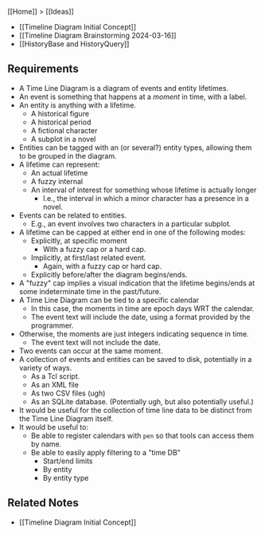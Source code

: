 [[Home]] > [[Ideas]]

- [[Timeline Diagram Initial Concept]]
- [[Timeline Diagram Brainstorming 2024-03-16]]
- [[HistoryBase and HistoryQuery]]

## Requirements

- A Time Line Diagram is a diagram of events and entity lifetimes.
- An event is something that happens at a *moment* in time, with a label.
- An entity is anything with a lifetime.
    - A historical figure
    - A historical period
    - A fictional character
    - A subplot in a novel
- Entities can be tagged with an (or several?) entity types, allowing them to be grouped in the diagram.
- A lifetime can represent:
    - An actual lifetime
    - A fuzzy internal
    - An interval of interest for something whose lifetime is actually longer
        - I.e., the interval in which a minor character has a presence in a novel.
- Events can be related to entities.
    - E.g., an event involves two characters in a particular subplot.
- A lifetime can be capped at either end in one of the following modes:
    - Explicitly, at specific moment
        - With a fuzzy cap or a hard cap.
    - Implicitly, at first/last related event.
        - Again, with a fuzzy cap or hard cap.
    - Explicitly before/after the diagram begins/ends.
- A "fuzzy" cap implies a visual indication that the lifetime begins/ends at some indeterminate time in the past/future.
- A Time Line Diagram can be tied to a specific calendar
    - In this case, the moments in time are epoch days WRT the calendar.
    - The event text will include the date, using a format provided by the programmer.
- Otherwise, the moments are just integers indicating sequence in time.
    - The event text will not include the date.
- Two events can occur at the same moment.
- A collection of events and entities can be saved to disk, potentially in a variety of ways.
    - As a Tcl script.
    - As an XML file
    - As two CSV files (ugh)
    - As an SQLite database.  (Potentially ugh, but also potentially useful.)
- It would be useful for the collection of time line data to be distinct from the Time Line Diagram itself.
- It would be useful to:
    - Be able to register calendars with `pen` so that tools can access them by name.
    - Be able to easily apply filtering to a "time DB"
        - Start/end limits
        - By entity
        - By entity type
## Related Notes

- [[Timeline Diagram Initial Concept]]
 